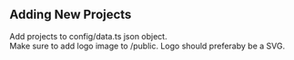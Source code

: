 ## Adding New Projects

Add projects to config/data.ts json object. <br>
Make sure to add logo image to /public. Logo should preferaby be a SVG.
